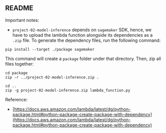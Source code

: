 ## README

Important notes:
- `project-02-model-inference` depends on `sagemaker` SDK, hence, we have to upload the lambda function alongside its dependencies as a `.zip` file. To generate the dependency files, run the following command:

```
pip install --target ./package sagemaker
```

This command will create a `package` folder under that directory. Then, zip all files together:
```
cd package
zip -r ../project-02-model-inference.zip .

cd ..
zip -g project-02-model-inference.zip lambda_function.py
```

Reference: 
- [https://docs.aws.amazon.com/lambda/latest/dg/python-package.html#python-package-create-package-with-dependency](https://docs.aws.amazon.com/lambda/latest/dg/python-package.html#python-package-create-package-with-dependency)